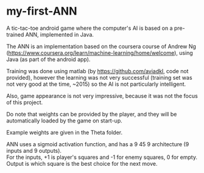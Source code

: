 # my-first-ANN
A tic-tac-toe android game where the computer's AI is based on a pre-trained ANN, implemented in Java.

The ANN is an implementation based on the coursera course of Andrew Ng (https://www.coursera.org/learn/machine-learning/home/welcome), using Java (as part of the android app).

Training was done using matlab (by https://github.com/aviadkl, code not provided), however the learning was not very successful (training set was not very good at the time, ~2015) so the AI is not particularly intelligent.

Also, game appearance is not very impressive, because it was not the focus of this project.

Do note that weights can be provided by the player, and they will be automatically loaded by the game on start-up.

Example weights are given in the Theta folder.

ANN uses a sigmoid activation function, and has a 9 45 9 architecture (9 inputs and 9 outputs).  
For the inputs, +1 is player's squares and -1 for enemy squares, 0 for empty. Output is which square is the best choice for the next move.
